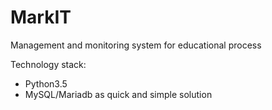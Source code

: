 # MarkIT
Management and monitoring system for educational process

Technology stack:
 - Python3.5
 - MySQL/Mariadb as quick and simple solution
